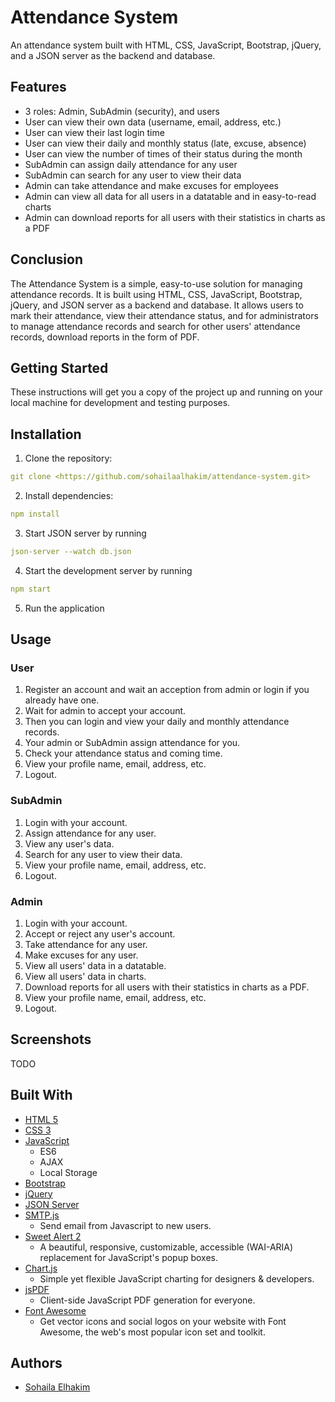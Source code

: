 # Attendance System

An attendance system built with HTML, CSS, JavaScript, Bootstrap, jQuery, and a JSON server as the backend and database.

## Features

- 3 roles: Admin, SubAdmin (security), and users
- User can view their own data (username, email, address, etc.)
- User can view their last login time
- User can view their daily and monthly status (late, excuse, absence)
- User can view the number of times of their status during the month
- SubAdmin can assign daily attendance for any user 
- SubAdmin can search for any user to view their data
- Admin can take attendance and make excuses for employees
- Admin can view all data for all users in a datatable and in easy-to-read charts
- Admin can download reports for all users with their statistics in charts as a PDF

## Conclusion

The Attendance System is a simple, easy-to-use solution for managing attendance records. It is built using HTML, CSS, JavaScript, Bootstrap, jQuery, and JSON server as a backend and database. It allows users to mark their attendance, view their attendance status, and for administrators to manage attendance records and search for other users' attendance records, download reports in the form of PDF.

## Getting Started

These instructions will get you a copy of the project up and running on your local machine for development and testing purposes.

## Installation

1. Clone the repository:

```yaml
git clone <https://github.com/sohailaalhakim/attendance-system.git>
```

2. Install dependencies:

  ```yaml
  npm install
  ```
  
3. Start JSON server by running  

  ```yaml
  json-server --watch db.json
  ```

4. Start the development server by running

  ```yaml
  npm start
  ```

5. Run the application

## Usage

### User

1. Register an account and wait an acception
from admin or login if you already have one.
2. Wait for admin to accept your account.
3. Then you can login and view your daily and monthly attendance records.
4. Your admin or SubAdmin  assign attendance for you.
5. Check your attendance status and coming time.
6. View your profile name, email, address, etc.
7. Logout.

### SubAdmin

1. Login with your account.
2. Assign attendance for any user.
3. View any user's data.
4. Search for any user to view their data.
5. View your profile name, email, address, etc.
6. Logout.

### Admin

1. Login with your account.
2. Accept or reject any user's account.
3. Take attendance for any user.
4. Make excuses for any user.
5. View all users' data in a datatable.
6. View all users' data in charts.
7. Download reports for all users with their statistics in charts as a PDF.
8. View your profile name, email, address, etc.
9. Logout.

## Screenshots

TODO

## Built With

- [HTML 5](https://www.w3schools.com/html/)
- [CSS 3](https://www.w3schools.com/css/)
- [JavaScript](https://www.javascript.com/)
    - ES6
    - AJAX
    - Local Storage
- [Bootstrap](https://getbootstrap.com/)
- [jQuery](https://jquery.com/)
- [JSON Server](https://www.npmjs.com/package/json-server)
- [SMTP.js](https://smtpjs.com/)
  - Send email from Javascript to new users.
- [Sweet Alert 2](https://sweetalert2.github.io/)
  - A beautiful, responsive, customizable, accessible (WAI-ARIA) replacement for JavaScript's popup boxes.
- [Chart.js](https://www.chartjs.org/)
  - Simple yet flexible JavaScript charting for designers & developers.
- [jsPDF](https://parall.ax/products/jspdf)
  - Client-side JavaScript PDF generation for everyone.
- [Font Awesome](https://fontawesome.com/)
  - Get vector icons and social logos on your website with Font Awesome, the web's most popular icon set and toolkit.
  
## Authors

- [Sohaila Elhakim](https://github.com/sohailaalhakim)

<!-- ## License

This project is licensed under the MIT License - see the [LICENSE.md](LICENSE.md) file for details -->
